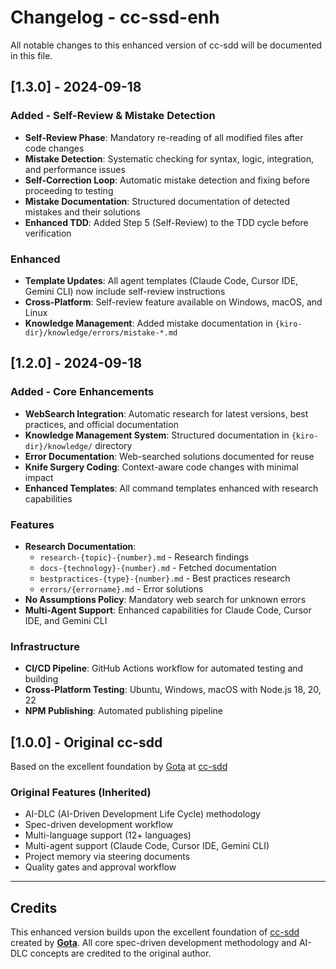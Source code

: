 # Changelog - cc-ssd-enh

All notable changes to this enhanced version of cc-sdd will be documented in this file.

## [1.3.0] - 2024-09-18

### Added - Self-Review & Mistake Detection
- **Self-Review Phase**: Mandatory re-reading of all modified files after code changes
- **Mistake Detection**: Systematic checking for syntax, logic, integration, and performance issues
- **Self-Correction Loop**: Automatic mistake detection and fixing before proceeding to testing
- **Mistake Documentation**: Structured documentation of detected mistakes and their solutions
- **Enhanced TDD**: Added Step 5 (Self-Review) to the TDD cycle before verification

### Enhanced
- **Template Updates**: All agent templates (Claude Code, Cursor IDE, Gemini CLI) now include self-review instructions
- **Cross-Platform**: Self-review feature available on Windows, macOS, and Linux
- **Knowledge Management**: Added mistake documentation in `{kiro-dir}/knowledge/errors/mistake-*.md`

## [1.2.0] - 2024-09-18

### Added - Core Enhancements
- **WebSearch Integration**: Automatic research for latest versions, best practices, and official documentation
- **Knowledge Management System**: Structured documentation in `{kiro-dir}/knowledge/` directory
- **Error Documentation**: Web-searched solutions documented for reuse
- **Knife Surgery Coding**: Context-aware code changes with minimal impact
- **Enhanced Templates**: All command templates enhanced with research capabilities

### Features
- **Research Documentation**: 
  - `research-{topic}-{number}.md` - Research findings
  - `docs-{technology}-{number}.md` - Fetched documentation
  - `bestpractices-{type}-{number}.md` - Best practices research
  - `errors/{errorname}.md` - Error solutions
- **No Assumptions Policy**: Mandatory web search for unknown errors
- **Multi-Agent Support**: Enhanced capabilities for Claude Code, Cursor IDE, and Gemini CLI

### Infrastructure
- **CI/CD Pipeline**: GitHub Actions workflow for automated testing and building
- **Cross-Platform Testing**: Ubuntu, Windows, macOS with Node.js 18, 20, 22
- **NPM Publishing**: Automated publishing pipeline

## [1.0.0] - Original cc-sdd
Based on the excellent foundation by [Gota](https://github.com/gotalab) at [cc-sdd](https://github.com/gotalab/cc-sdd)

### Original Features (Inherited)
- AI-DLC (AI-Driven Development Life Cycle) methodology
- Spec-driven development workflow
- Multi-language support (12+ languages)
- Multi-agent support (Claude Code, Cursor IDE, Gemini CLI)
- Project memory via steering documents
- Quality gates and approval workflow

---

## Credits
This enhanced version builds upon the excellent foundation of [cc-sdd](https://github.com/gotalab/cc-sdd) created by **[Gota](https://github.com/gotalab)**. All core spec-driven development methodology and AI-DLC concepts are credited to the original author.
